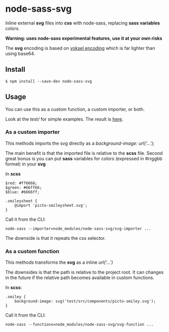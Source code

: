 # node-sass-svg

Inline external **svg** files into **css** with node-sass, replacing **sass variables** colors.

**Warning: uses node-sass experimental features, use it at your own risks**

The **svg** encoding is based on [yoksel encoding](http://yoksel.github.io/url-encoder) which is far lighter than using base64.

## Install

```
$ npm install --save-dev node-sass-svg
```

## Usage

You can use this as a custom function, a custom importer, or both.

Look at the _test/_ for simple examples. The result is [here](http://htmlpreview.github.io/?https://github.com/zemax/node-sass-svg/blob/master/test/index.html).

### As a custom importer

This methods imports the svg directly as a _background-image: url('...');_

The main benefit is that the imported file is relative to the **scss** file.
Second great bonus is you can put **sass** variables for colors (expressed in #rrggbb format) in your **svg**

In **scss**
```
$red: #ff6666;
$green: #66ff66;
$blue: #6666ff;

.smileysheet {
	@import 'picto-smileysheet.svg';
}

```

Call it from the CLI:
```
node-sass --importer=node_modules/node-sass-svg/svg-importer ...
```

The downside is that it repeats the css selector.

### As a custom function

This methods transforms the **svg** as a inline _url('...')_

The downsides is that the path is relative to the project root. It can changes in the future if the relative path becomes available in custom functions.

In **scss**:
```
.smiley {
	background-image: svg('test/src/components/picto-smiley.svg');
}
```

Call it from the CLI:
```
node-sass --functions=node_modules/node-sass-svg/svg-function ...
```
